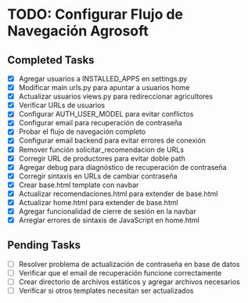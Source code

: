 # TODO: Configurar Flujo de Navegación Agrosoft

## Completed Tasks
- [x] Agregar usuarios a INSTALLED_APPS en settings.py
- [x] Modificar main urls.py para apuntar a usuarios home
- [x] Actualizar usuarios views.py para redireccionar agricultores
- [x] Verificar URLs de usuarios
- [x] Configurar AUTH_USER_MODEL para evitar conflictos
- [x] Configurar email para recuperación de contraseña
- [x] Probar el flujo de navegación completo
- [x] Configurar email backend para evitar errores de conexión
- [x] Remover función solicitar_recomendacion de URLs
- [x] Corregir URL de productores para evitar doble path
- [x] Agregar debug para diagnóstico de recuperación de contraseña
- [x] Corregir sintaxis en URLs de cambiar contraseña
- [x] Crear base.html template con navbar
- [x] Actualizar recomendaciones.html para extender de base.html
- [x] Actualizar home.html para extender de base.html
- [x] Agregar funcionalidad de cierre de sesión en la navbar
- [x] Arreglar errores de sintaxis de JavaScript en home.html

## Pending Tasks
- [ ] Resolver problema de actualización de contraseña en base de datos
- [ ] Verificar que el email de recuperación funcione correctamente
- [ ] Crear directorio de archivos estáticos y agregar archivos necesarios
- [ ] Verificar si otros templates necesitan ser actualizados
